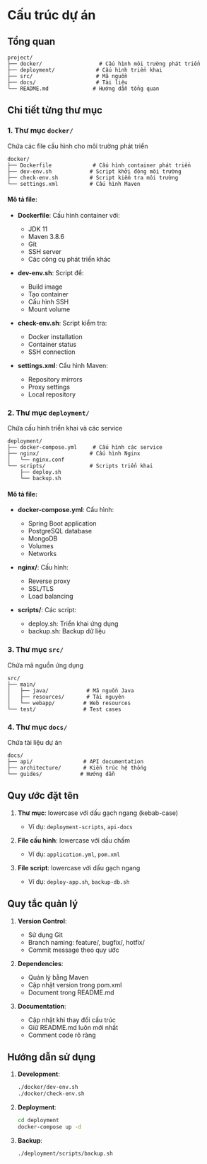 # Cấu trúc dự án

## Tổng quan
```
project/
├── docker/                  # Cấu hình môi trường phát triển
├── deployment/             # Cấu hình triển khai
├── src/                    # Mã nguồn
├── docs/                   # Tài liệu
└── README.md              # Hướng dẫn tổng quan
```

## Chi tiết từng thư mục

### 1. Thư mục `docker/`
Chứa các file cấu hình cho môi trường phát triển
```
docker/
├── Dockerfile             # Cấu hình container phát triển
├── dev-env.sh            # Script khởi động môi trường
├── check-env.sh          # Script kiểm tra môi trường
└── settings.xml          # Cấu hình Maven
```

#### Mô tả file:
- **Dockerfile**: Cấu hình container với:
  - JDK 11
  - Maven 3.8.6
  - Git
  - SSH server
  - Các công cụ phát triển khác

- **dev-env.sh**: Script để:
  - Build image
  - Tạo container
  - Cấu hình SSH
  - Mount volume

- **check-env.sh**: Script kiểm tra:
  - Docker installation
  - Container status
  - SSH connection

- **settings.xml**: Cấu hình Maven:
  - Repository mirrors
  - Proxy settings
  - Local repository

### 2. Thư mục `deployment/`
Chứa cấu hình triển khai và các service
```
deployment/
├── docker-compose.yml     # Cấu hình các service
├── nginx/                # Cấu hình Nginx
│   └── nginx.conf
└── scripts/              # Scripts triển khai
    ├── deploy.sh
    └── backup.sh
```

#### Mô tả file:
- **docker-compose.yml**: Cấu hình:
  - Spring Boot application
  - PostgreSQL database
  - MongoDB
  - Volumes
  - Networks

- **nginx/**: Cấu hình:
  - Reverse proxy
  - SSL/TLS
  - Load balancing

- **scripts/**: Các script:
  - deploy.sh: Triển khai ứng dụng
  - backup.sh: Backup dữ liệu

### 3. Thư mục `src/`
Chứa mã nguồn ứng dụng
```
src/
├── main/
│   ├── java/            # Mã nguồn Java
│   ├── resources/       # Tài nguyên
│   └── webapp/         # Web resources
└── test/               # Test cases
```

### 4. Thư mục `docs/`
Chứa tài liệu dự án
```
docs/
├── api/                # API documentation
├── architecture/       # Kiến trúc hệ thống
└── guides/            # Hướng dẫn
```

## Quy ước đặt tên
1. **Thư mục**: lowercase với dấu gạch ngang (kebab-case)
   - Ví dụ: `deployment-scripts`, `api-docs`

2. **File cấu hình**: lowercase với dấu chấm
   - Ví dụ: `application.yml`, `pom.xml`

3. **File script**: lowercase với dấu gạch ngang
   - Ví dụ: `deploy-app.sh`, `backup-db.sh`

## Quy tắc quản lý
1. **Version Control**:
   - Sử dụng Git
   - Branch naming: feature/, bugfix/, hotfix/
   - Commit message theo quy ước

2. **Dependencies**:
   - Quản lý bằng Maven
   - Cập nhật version trong pom.xml
   - Document trong README.md

3. **Documentation**:
   - Cập nhật khi thay đổi cấu trúc
   - Giữ README.md luôn mới nhất
   - Comment code rõ ràng

## Hướng dẫn sử dụng
1. **Development**:
   ```bash
   ./docker/dev-env.sh
   ./docker/check-env.sh
   ```

2. **Deployment**:
   ```bash
   cd deployment
   docker-compose up -d
   ```

3. **Backup**:
   ```bash
   ./deployment/scripts/backup.sh
   ``` 